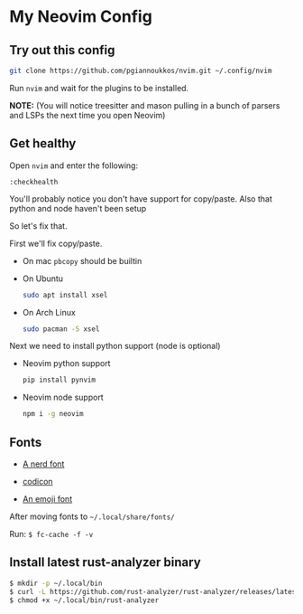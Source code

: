 # My Neovim Config

## Try out this config

```sh
git clone https://github.com/pgiannoukkos/nvim.git ~/.config/nvim
```

Run `nvim` and wait for the plugins to be installed.

**NOTE:** (You will notice treesitter and mason pulling in a bunch of parsers and LSPs the next time you open Neovim)

## Get healthy

Open `nvim` and enter the following:

```
:checkhealth
```

You'll probably notice you don't have support for copy/paste. Also that python and node haven't been setup

So let's fix that.

First we'll fix copy/paste.

- On mac `pbcopy` should be builtin

- On Ubuntu

    ```sh
    sudo apt install xsel
    ```

- On Arch Linux

    ```sh
    sudo pacman -S xsel
    ```

Next we need to install python support (node is optional)

- Neovim python support

    ```sh
    pip install pynvim
    ```

- Neovim node support

    ```sh
    npm i -g neovim
    ```

## Fonts

- [A nerd font](https://github.com/ryanoasis/nerd-fonts)

- [codicon](https://github.com/microsoft/vscode-codicons/raw/main/dist/codicon.ttf)
- [An emoji font](https://github.com/googlefonts/noto-emoji/blob/main/fonts/NotoColorEmoji.ttf)

After moving fonts to `~/.local/share/fonts/`

Run: `$ fc-cache -f -v`

## Install latest rust-analyzer binary

```sh
$ mkdir -p ~/.local/bin
$ curl -L https://github.com/rust-analyzer/rust-analyzer/releases/latest/download/rust-analyzer-x86_64-unknown-linux-gnu.gz | gunzip -c - > ~/.local/bin/rust-analyzer
$ chmod +x ~/.local/bin/rust-analyzer
```

